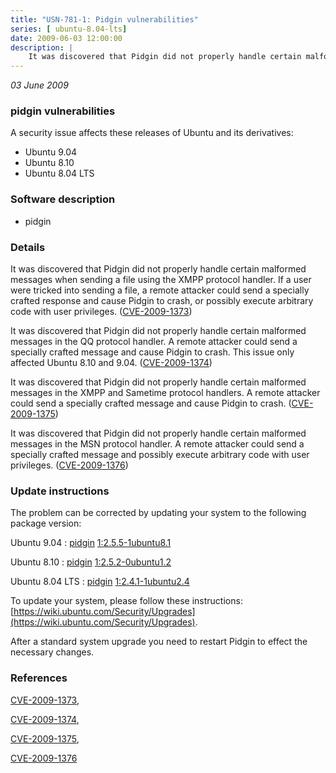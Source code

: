 ```yaml
---
title: "USN-781-1: Pidgin vulnerabilities"
series: [ ubuntu-8.04-lts]
date: 2009-06-03 12:00:00
description: |
    It was discovered that Pidgin did not properly handle certain malformed messages when sending a file using the XMPP protocol handler. If a user were tricked into sending a file, a remote attacker could send a specially crafted response and cause Pidgin to crash, or possibly execute arbitrary code with user privileges. ([CVE-2009-1373](http://people.ubuntu.com/~ubuntu-security/cve/CVE-2009-1373))
--- 
```

 
 

*03 June 2009*

### pidgin vulnerabilities

A security issue affects these releases of Ubuntu and its derivatives:

* Ubuntu 9.04
* Ubuntu 8.10
* Ubuntu 8.04 LTS

### Software description

* pidgin 

### Details

It was discovered that Pidgin did not properly handle certain malformed messages when sending a file using the XMPP protocol handler. If a user were tricked into sending a file, a remote attacker could send a specially crafted response and cause Pidgin to crash, or possibly execute arbitrary code with user privileges. ([CVE-2009-1373](http://people.ubuntu.com/~ubuntu-security/cve/CVE-2009-1373))

It was discovered that Pidgin did not properly handle certain malformed messages in the QQ protocol handler. A remote attacker could send a specially crafted message and cause Pidgin to crash. This issue only affected Ubuntu 8.10 and 9.04. ([CVE-2009-1374](http://people.ubuntu.com/~ubuntu-security/cve/CVE-2009-1374))

It was discovered that Pidgin did not properly handle certain malformed messages in the XMPP and Sametime protocol handlers. A remote attacker could send a specially crafted message and cause Pidgin to crash. ([CVE-2009-1375](http://people.ubuntu.com/~ubuntu-security/cve/CVE-2009-1375))

It was discovered that Pidgin did not properly handle certain malformed messages in the MSN protocol handler. A remote attacker could send a specially crafted message and possibly execute arbitrary code with user privileges. ([CVE-2009-1376](http://people.ubuntu.com/~ubuntu-security/cve/CVE-2009-1376)) 

### Update instructions

The problem can be corrected by updating your system to the following package version:

Ubuntu 9.04
 : [pidgin](https://launchpad.net/ubuntu/+source/pidgin) <span> [1:2.5.5-1ubuntu8.1](https://launchpad.net/ubuntu/+source/pidgin/1:2.5.5-1ubuntu8.1) </span> 

Ubuntu 8.10
 : [pidgin](https://launchpad.net/ubuntu/+source/pidgin) <span> [1:2.5.2-0ubuntu1.2](https://launchpad.net/ubuntu/+source/pidgin/1:2.5.2-0ubuntu1.2) </span> 

Ubuntu 8.04 LTS
 : [pidgin](https://launchpad.net/ubuntu/+source/pidgin) <span> [1:2.4.1-1ubuntu2.4](https://launchpad.net/ubuntu/+source/pidgin/1:2.4.1-1ubuntu2.4) </span> 

To update your system, please follow these instructions: [https://wiki.ubuntu.com/Security/Upgrades](https://wiki.ubuntu.com/Security/Upgrades).

After a standard system upgrade you need to restart Pidgin to effect the necessary changes. 

### References

 
 [CVE-2009-1373](http://people.ubuntu.com/~ubuntu-security/cve/CVE-2009-1373), 

 [CVE-2009-1374](http://people.ubuntu.com/~ubuntu-security/cve/CVE-2009-1374), 

 [CVE-2009-1375](http://people.ubuntu.com/~ubuntu-security/cve/CVE-2009-1375), 

 [CVE-2009-1376](http://people.ubuntu.com/~ubuntu-security/cve/CVE-2009-1376)
 


